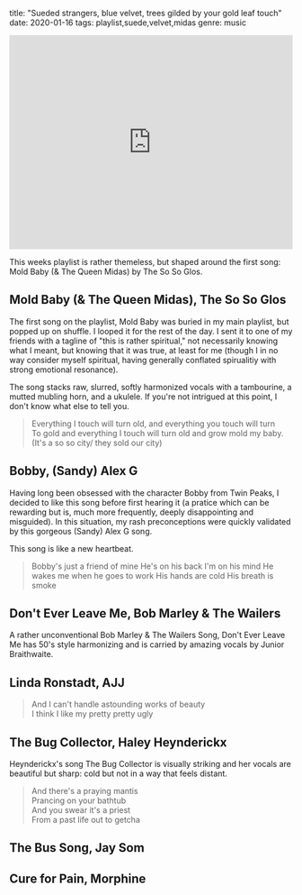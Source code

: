title: "Sueded strangers, blue velvet, trees gilded by your gold leaf touch"
date: 2020-01-16
tags: playlist,suede,velvet,midas
genre: music

<div class="frame-wrap mx-auto sm:float-right">
<iframe src="https://open.spotify.com/embed/playlist/7cq4bDwsKxg8UGmLPNisok" width="100%" height="380" frameborder="0" allowtransparency="true" allow="encrypted-media"></iframe>
</div>

This weeks playlist is rather themeless, but shaped around the first song: Mold Baby (& The Queen Midas) by The So So Glos.

## Mold Baby (& The Queen Midas), The So So Glos

The first song on the playlist, Mold Baby was buried in my main playlist, but popped up on shuffle. I looped it for the rest of the day. I sent it to one of my friends with a tagline of "this is rather spiritual," not necessarily knowing what I meant, but knowing that it was true, at least for me (though I in no way consider myself spiritual, having generally conflated spirualitiy with strong emotional resonance).

The song stacks raw, slurred, softly harmonized vocals with a tambourine, a mutted mubling horn, and a ukulele. If you're not intrigued at this point, I don't know what else to tell you.

> Everything I touch will turn old, and everything you touch will turn  
> To gold and everything I touch will turn old and grow mold my baby.  
> (It's a so so city/ they sold our city)

## Bobby, (Sandy) Alex G

Having long been obsessed with the character Bobby from Twin Peaks, I decided to like this song before first hearing it (a pratice which can be rewarding but is, much more frequently, deeply disappointing and misguided). In this situation, my rash preconceptions were quickly validated by this gorgeous (Sandy) Alex G song.

This song is like a new heartbeat.

> Bobby's just a friend of mine
> He's on his back
> I'm on his mind
> He wakes me when he goes to work
> His hands are cold
> His breath is smoke

## Don't Ever Leave Me, Bob Marley & The Wailers

A rather unconventional Bob Marley & The Wailers Song, Don't Ever Leave Me has 50's style harmonizing and is carried by amazing vocals by Junior Braithwaite.

## Linda Ronstadt, AJJ

> And I can't handle astounding works of beauty  
> I think I like my pretty pretty ugly

## The Bug Collector, Haley Heynderickx

Heynderickx's song The Bug Collector is visually striking and her vocals are beautiful but sharp: cold but not in a way that feels distant.

> And there's a praying mantis  
> Prancing on your bathtub  
> And you swear it's a priest  
> From a past life out to getcha  

## The Bus Song, Jay Som



## Cure for Pain, Morphine
